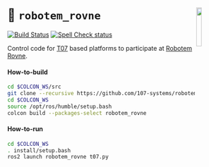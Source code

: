 <a href="https://107-systems.org/"><img align="right" src="https://raw.githubusercontent.com/107-systems/.github/main/logo/107-systems.png" width="15%"></a>
:floppy_disk: `robotem_rovne`
=============================
[![Build Status](https://github.com/107-systems/robotem_rovne/actions/workflows/ros2.yml/badge.svg)](https://github.com/107-systems/robotem_rovne/actions/workflows/ros2.yml)
[![Spell Check status](https://github.com/107-systems/robotem_rovne/actions/workflows/spell-check.yml/badge.svg)](https://github.com/107-systems/robotem_rovne/actions/workflows/spell-check.yml)

Control code for [T07](https://github.com/107-systems/T07) based platforms to participate at [Robotem Rovne](https://ok1kpi.cz/registrace-na-robotem-rovne-2023-zacina-2/).

#### How-to-build
```bash
cd $COLCON_WS/src
git clone --recursive https://github.com/107-systems/robotem_rovne
cd $COLCON_WS
source /opt/ros/humble/setup.bash
colcon build --packages-select robotem_rovne
```

#### How-to-run
```bash
cd $COLCON_WS
. install/setup.bash
ros2 launch robotem_rovne t07.py
```
